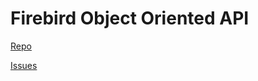 # Firebird Object Oriented API

[Repo](https://github.com/FirebirdSQL/firebird/blob/master/src/include/firebird/IdlFbInterfaces.h)

[Issues](https://github.com/FirebirdSQL/firebird/issues?q=is%3Aopen+is%3Aissue+label%3A%22component%3A+api+%2F+client+library%22)

